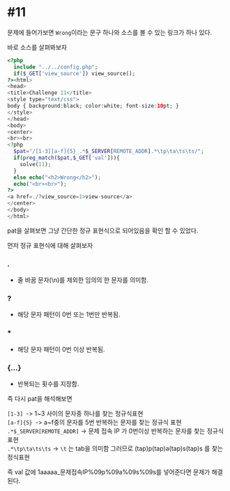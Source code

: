 #11
==

문제에 들어가보면 `Wrong`이라는 문구 하나와 소스를 볼 수 있는 링크가 하나 있다.

바로 소스를 살펴봐보자

```php
<?php
  include "../../config.php";
  if($_GET['view_source']) view_source();
?><html>
<head>
<title>Challenge 11</title>
<style type="text/css">
body { background:black; color:white; font-size:10pt; }
</style>
</head>
<body>
<center>
<br><br>
<?php
  $pat="/[1-3][a-f]{5}_.*$_SERVER[REMOTE_ADDR].*\tp\ta\ts\ts/";
  if(preg_match($pat,$_GET['val'])){
    solve(11);
  }
  else echo("<h2>Wrong</h2>");
  echo("<br><br>");
?>
<a href=./?view_source=1>view-source</a>
</center>
</body>
</html>
```

pat을 살펴보면 그냥 간단한 정규 표현식으로 되어있음을 확인 할 수 있었다.

먼저 정규 표현식에 대해 살펴보자

### .

* 줄 바꿈 문자(\n)를 제외한 임의의 한 문자를 의미함.

### ?

* 해당 문자 패턴이 0번 또는 1번만 반복됨.

### *

* 해당 문자 패턴이 0번 이상 반복됨.

### {...}	

* 반복되는 횟수를 지정함.

즉 다시 pat을 해석해보면

`[1-3] `-> 1~3 사이의 문자중 하나를 찾는 정규식표현  
`[a-f]{5} `-> a~f중의 문자를 5번 반복하는 문자를 찾는 정규식 표현    
`.*$_SERVER[REMOTE_ADDR]` -> 문제 접속 IP 가 0번이상 반복하는 문자를 찾는 정규식 표현   
`.*\tp\ta\ts\ts` -> `\t` 는 tab을 의미함 그러므로 (tap)p(tap)a(tap)s(tap)s 를 찾는 정식표현  

즉 val 값에 1aaaaa_문제접속IP%09p%09a%09s%09s를 넣어준다면 문제가 해결된다.
